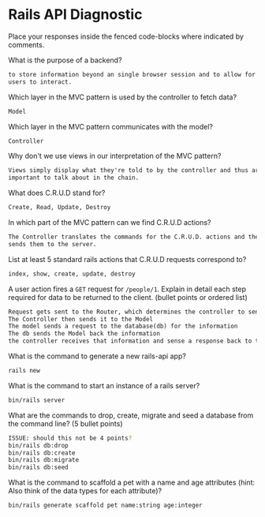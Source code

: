 # Rails API Diagnostic

Place your responses inside the fenced code-blocks where indicated by comments.

What is the purpose of a backend?

```md
to store information beyond an single browser session and to allow for multiple
users to interact.
```

Which layer in the MVC pattern is used by the controller to fetch data?

```md
Model
```

Which layer in the MVC pattern communicates with the model?

```md
Controller
```

Why don't we use views in our interpretation of the MVC pattern?

```md
Views simply display what they're told to by the controller and thus are less
important to talk about in the chain.
```

What does C.R.U.D stand for?

```md
Create, Read, Update, Destroy
```

In which part of the MVC pattern can we find C.R.U.D actions?

```md
The Controller translates the commands for the C.R.U.D. actions and the model
sends them to the server.
```

List at least 5 standard rails actions that C.R.U.D requests correspond to?

```md
index, show, create, update, destroy
```

A user action fires a `GET` request for `/people/1`. Explain in detail each step
required for data to be returned to the client. (bullet points or ordered list)

```md
Request gets sent to the Router, which determines the controller to send it to
The Controller then sends it to the Model
The model sends a request to the database(db) for the information
The db sends the Model back the information
the controller receives that information and sense a response back to the client
```

What is the command to generate a new rails-api app?

```bash
rails new
```

What is the command to start an instance of a rails server?

```bash
bin/rails server
```

What are the commands to drop, create, migrate and seed a database from the command
line? (5 bullet points)

```bash
ISSUE: should this not be 4 points?
bin/rails db:drop
bin/rails db:create
bin/rails db:migrate
bin/rails db:seed
```

What is the command to scaffold a pet with a name and age attributes (hint:
Also think of the data types for each attribute)?

```bash
bin/rails generate scaffold pet name:string age:integer
```
